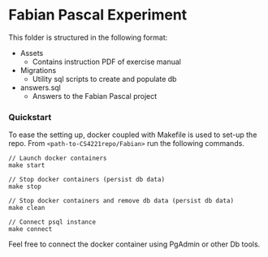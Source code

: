 # Fabian Pascal Experiment

This folder is structured in the following format:
- Assets
  - Contains instruction PDF of exercise manual
- Migrations
  - Utility sql scripts to create and populate db
- answers.sql
  - Answers to the Fabian Pascal project

### Quickstart

To ease the setting up, docker coupled with Makefile is used to set-up the repo. From `<path-to-CS4221repo/Fabian>` run the following commands.
~~~
// Launch docker containers
make start

// Stop docker containers (persist db data)
make stop

// Stop docker containers and remove db data (persist db data)
make clean

// Connect psql instance
make connect
~~~

Feel free to connect the docker container using PgAdmin or other Db tools.